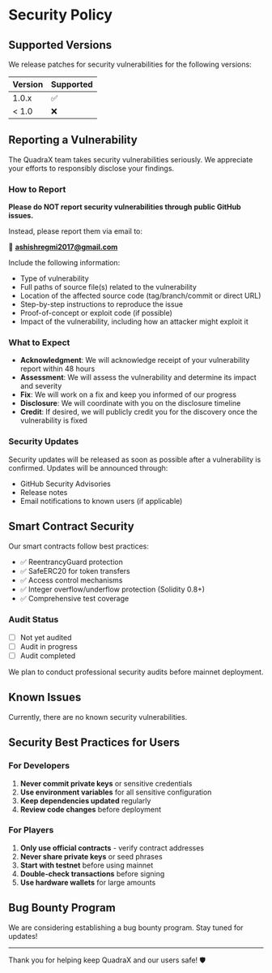 # Security Policy

## Supported Versions

We release patches for security vulnerabilities for the following versions:

| Version | Supported          |
| ------- | ------------------ |
| 1.0.x   | :white_check_mark: |
| < 1.0   | :x:                |

## Reporting a Vulnerability

The QuadraX team takes security vulnerabilities seriously. We appreciate your efforts to responsibly disclose your findings.

### How to Report

**Please do NOT report security vulnerabilities through public GitHub issues.**

Instead, please report them via email to:

📧 **ashishregmi2017@gmail.com**

Include the following information:

- Type of vulnerability
- Full paths of source file(s) related to the vulnerability
- Location of the affected source code (tag/branch/commit or direct URL)
- Step-by-step instructions to reproduce the issue
- Proof-of-concept or exploit code (if possible)
- Impact of the vulnerability, including how an attacker might exploit it

### What to Expect

- **Acknowledgment**: We will acknowledge receipt of your vulnerability report within 48 hours
- **Assessment**: We will assess the vulnerability and determine its impact and severity
- **Fix**: We will work on a fix and keep you informed of our progress
- **Disclosure**: We will coordinate with you on the disclosure timeline
- **Credit**: If desired, we will publicly credit you for the discovery once the vulnerability is fixed

### Security Updates

Security updates will be released as soon as possible after a vulnerability is confirmed. Updates will be announced through:

- GitHub Security Advisories
- Release notes
- Email notifications to known users (if applicable)

## Smart Contract Security

Our smart contracts follow best practices:

- ✅ ReentrancyGuard protection
- ✅ SafeERC20 for token transfers
- ✅ Access control mechanisms
- ✅ Integer overflow/underflow protection (Solidity 0.8+)
- ✅ Comprehensive test coverage

### Audit Status

- [ ] Not yet audited
- [ ] Audit in progress
- [ ] Audit completed

We plan to conduct professional security audits before mainnet deployment.

## Known Issues

Currently, there are no known security vulnerabilities.

## Security Best Practices for Users

### For Developers

1. **Never commit private keys** or sensitive credentials
2. **Use environment variables** for all sensitive configuration
3. **Keep dependencies updated** regularly
4. **Review code changes** before deployment

### For Players

1. **Only use official contracts** - verify contract addresses
2. **Never share private keys** or seed phrases
3. **Start with testnet** before using mainnet
4. **Double-check transactions** before signing
5. **Use hardware wallets** for large amounts

## Bug Bounty Program

We are considering establishing a bug bounty program. Stay tuned for updates!

---

Thank you for helping keep QuadraX and our users safe! 🛡️
